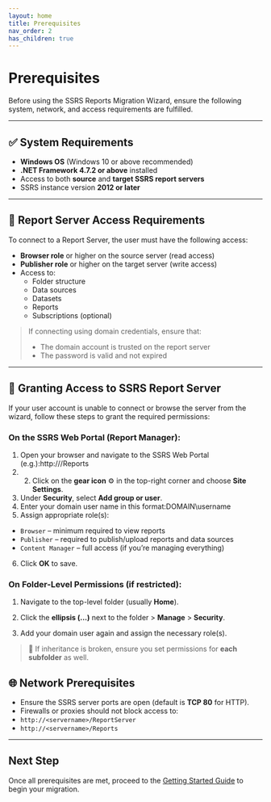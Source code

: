 ```yaml
---
layout: home
title: Prerequisites
nav_order: 2
has_children: true
---
```

# Prerequisites

Before using the SSRS Reports Migration Wizard, ensure the following system, network, and access requirements are fulfilled.

---

## ✅ System Requirements

- **Windows OS** (Windows 10 or above recommended)
- **.NET Framework 4.7.2 or above** installed
- Access to both **source** and **target SSRS report servers**
- SSRS instance version **2012 or later**

---

## 🔗 Report Server Access Requirements

To connect to a Report Server, the user must have the following access:

- **Browser role** or higher on the source server (read access)
- **Publisher role** or higher on the target server (write access)
- Access to:
  - Folder structure
  - Data sources
  - Datasets
  - Reports
  - Subscriptions (optional)

> If connecting using domain credentials, ensure that:
> - The domain account is trusted on the report server
> - The password is valid and not expired

---

## 🔐 Granting Access to SSRS Report Server

If your user account is unable to connect or browse the server from the wizard, follow these steps to grant the required permissions:

### On the SSRS Web Portal (Report Manager):

1. Open your browser and navigate to the SSRS Web Portal (e.g.):http://<your-server>/Reports
2. 2. Click on the **gear icon** ⚙️ in the top-right corner and choose **Site Settings**.
3. Under **Security**, select **Add group or user**.
4. Enter your domain user name in this format:DOMAIN\username
5. Assign appropriate role(s):
- `Browser` – minimum required to view reports
- `Publisher` – required to publish/upload reports and data sources
- `Content Manager` – full access (if you’re managing everything)
6. Click **OK** to save.

### On Folder-Level Permissions (if restricted):

1. Navigate to the top-level folder (usually **Home**).

2. Click the **ellipsis (...)** next to the folder > **Manage** > **Security**.

3. Add your domain user again and assign the necessary role(s).

> 🔄 If inheritance is broken, ensure you set permissions for **each subfolder** as well.


## 🌐 Network Prerequisites

- Ensure the SSRS server ports are open (default is **TCP 80** for HTTP).
- Firewalls or proxies should not block access to:
- `http://<servername>/ReportServer`
- `http://<servername>/Reports`

---

## Next Step

Once all prerequisites are met, proceed to the [Getting Started Guide](./getting-started.md) to begin your migration.

